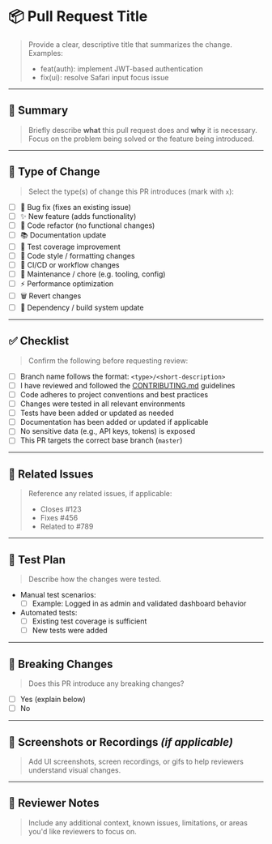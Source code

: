 # 📦 Pull Request Title

> Provide a clear, descriptive title that summarizes the change.
> Examples:
> - feat(auth): implement JWT-based authentication
> - fix(ui): resolve Safari input focus issue

---

## 📝 Summary

> Briefly describe **what** this pull request does and **why** it is necessary.
> Focus on the problem being solved or the feature being introduced.

---

## 📂 Type of Change

> Select the type(s) of change this PR introduces (mark with `x`):

- [ ] 🐛 Bug fix (fixes an existing issue)
- [ ] ✨ New feature (adds functionality)
- [ ] 🔧 Code refactor (no functional changes)
- [ ] 📚 Documentation update
- [ ] 🧪 Test coverage improvement
- [ ] 🎨 Code style / formatting changes
- [ ] 🚀 CI/CD or workflow changes
- [ ] 🧹 Maintenance / chore (e.g. tooling, config)
- [ ] ⚡️ Performance optimization
- [ ] 🗑 Revert changes
- [ ] 🧱 Dependency / build system update

---

## ✅ Checklist

> Confirm the following before requesting review:

- [ ] Branch name follows the format: `<type>/<short-description>`
- [ ] I have reviewed and followed the [CONTRIBUTING.md](../CONTRIBUTING.md) guidelines
- [ ] Code adheres to project conventions and best practices
- [ ] Changes were tested in all relevant environments
- [ ] Tests have been added or updated as needed
- [ ] Documentation has been added or updated if applicable
- [ ] No sensitive data (e.g., API keys, tokens) is exposed
- [ ] This PR targets the correct base branch (`master`)

---

## 🔗 Related Issues

> Reference any related issues, if applicable:
> - Closes #123
> - Fixes #456
> - Related to #789

---

## 🧪 Test Plan

> Describe how the changes were tested.

- Manual test scenarios:
  - [ ] Example: Logged in as admin and validated dashboard behavior
- Automated tests:
  - [ ] Existing test coverage is sufficient
  - [ ] New tests were added

---

## 🧨 Breaking Changes

> Does this PR introduce any breaking changes?

- [ ] Yes (explain below)
- [ ] No

---

## 📸 Screenshots or Recordings *(if applicable)*

> Add UI screenshots, screen recordings, or gifs to help reviewers understand visual changes.

---

## 💬 Reviewer Notes

> Include any additional context, known issues, limitations, or areas you'd like reviewers to focus on.

